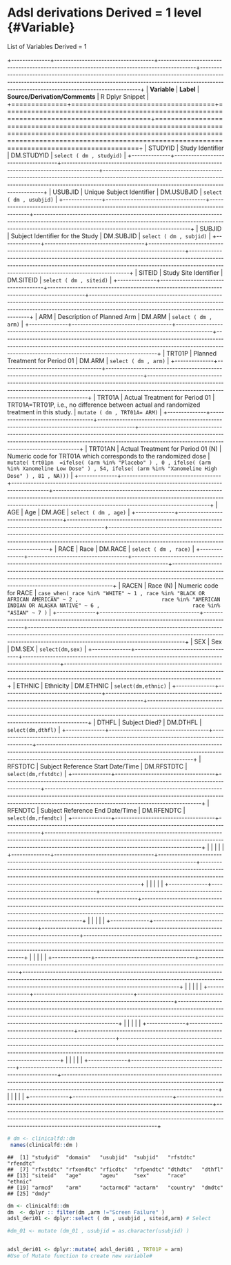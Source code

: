 # Adsl derivations Derived = 1 level {#Variable}

List of Variables Derived = 1

+--------------+------------------------------------+-------------------------------------------------------------------------------------------+--------------------------------------------------------------------------------------------------------------------------------------------------------------------------------------------------------------------+
| **Variable** | **Label**                          | **Source/Derivation/Comments**                                                            | R Dplyr Snippet                                                                                                                                                                                                    |
+==============+====================================+===========================================================================================+====================================================================================================================================================================================================================+
| STUDYID      | Study Identifier                   | DM.STUDYID                                                                                | `select ( dm , studyid)`                                                                                                                                                                                           |
+--------------+------------------------------------+-------------------------------------------------------------------------------------------+--------------------------------------------------------------------------------------------------------------------------------------------------------------------------------------------------------------------+
| USUBJID      | Unique Subject Identifier          | DM.USUBJID                                                                                | `select ( dm , usubjid)`                                                                                                                                                                                           |
+--------------+------------------------------------+-------------------------------------------------------------------------------------------+--------------------------------------------------------------------------------------------------------------------------------------------------------------------------------------------------------------------+
| SUBJID       | Subject Identifier for the Study   | DM.SUBJID                                                                                 | `select ( dm , subjid)`                                                                                                                                                                                            |
+--------------+------------------------------------+-------------------------------------------------------------------------------------------+--------------------------------------------------------------------------------------------------------------------------------------------------------------------------------------------------------------------+
| SITEID       | Study Site Identifier              | DM.SITEID                                                                                 | `select ( dm , siteid)`                                                                                                                                                                                            |
+--------------+------------------------------------+-------------------------------------------------------------------------------------------+--------------------------------------------------------------------------------------------------------------------------------------------------------------------------------------------------------------------+
| ARM          | Description of Planned Arm         | DM.ARM                                                                                    | `select ( dm , arm)`                                                                                                                                                                                               |
+--------------+------------------------------------+-------------------------------------------------------------------------------------------+--------------------------------------------------------------------------------------------------------------------------------------------------------------------------------------------------------------------+
| TRT01P       | Planned Treatment for Period 01    | DM.ARM                                                                                    | `select ( dm , arm)`                                                                                                                                                                                               |
+--------------+------------------------------------+-------------------------------------------------------------------------------------------+--------------------------------------------------------------------------------------------------------------------------------------------------------------------------------------------------------------------+
| TRT01A       | Actual Treatment for Period 01     | TRT01A=TRT01P, i.e., no difference between actual and randomized treatment in this study. | `mutate ( dm , TRT01A= ARM)`                                                                                                                                                                                       |
+--------------+------------------------------------+-------------------------------------------------------------------------------------------+--------------------------------------------------------------------------------------------------------------------------------------------------------------------------------------------------------------------+
| TRT01AN      | Actual Treatment for Period 01 (N) | Numeric code for TRT01A which corresponds to the randomized dose                          | `mutate( trt01pn  =ifelse( (arm %in% "Placebo" ) , 0 , ifelse( (arm %in% Xanomeline Low Dose" ) , 54, ifelse( (arm %in% "Xanomeline High Dose" ) , 81 , NA)))`                                                     |
+--------------+------------------------------------+-------------------------------------------------------------------------------------------+--------------------------------------------------------------------------------------------------------------------------------------------------------------------------------------------------------------------+
| AGE          | Age                                | DM.AGE                                                                                    | `select ( dm , age)`                                                                                                                                                                                               |
+--------------+------------------------------------+-------------------------------------------------------------------------------------------+--------------------------------------------------------------------------------------------------------------------------------------------------------------------------------------------------------------------+
| RACE         | Race                               | DM.RACE                                                                                   | `select ( dm , race)`                                                                                                                                                                                              |
+--------------+------------------------------------+-------------------------------------------------------------------------------------------+--------------------------------------------------------------------------------------------------------------------------------------------------------------------------------------------------------------------+
| RACEN        | Race (N)                           | Numeric code for RACE                                                                     | `case_when( race %in% "WHITE" ~ 1 , race %in% "BLACK OR AFRICAN AMERICAN" ~ 2 ,                           race %in% "AMERICAN INDIAN OR ALASKA NATIVE" ~ 6 ,                              race %in% "ASIAN" ~ 7 )` |
+--------------+------------------------------------+-------------------------------------------------------------------------------------------+--------------------------------------------------------------------------------------------------------------------------------------------------------------------------------------------------------------------+
| SEX          | Sex                                | DM.SEX                                                                                    | `select(dm,sex)`                                                                                                                                                                                                   |
+--------------+------------------------------------+-------------------------------------------------------------------------------------------+--------------------------------------------------------------------------------------------------------------------------------------------------------------------------------------------------------------------+
| ETHNIC       | Ethnicity                          | DM.ETHNIC                                                                                 | `select(dm,ethnic)`                                                                                                                                                                                                |
+--------------+------------------------------------+-------------------------------------------------------------------------------------------+--------------------------------------------------------------------------------------------------------------------------------------------------------------------------------------------------------------------+
| DTHFL        | Subject Died?                      | DM.DTHFL                                                                                  | `select(dm,dthfl)`                                                                                                                                                                                                 |
+--------------+------------------------------------+-------------------------------------------------------------------------------------------+--------------------------------------------------------------------------------------------------------------------------------------------------------------------------------------------------------------------+
| RFSTDTC      | Subject Reference Start Date/Time  | DM.RFSTDTC                                                                                | `select(dm,rfstdtc)`                                                                                                                                                                                               |
+--------------+------------------------------------+-------------------------------------------------------------------------------------------+--------------------------------------------------------------------------------------------------------------------------------------------------------------------------------------------------------------------+
| RFENDTC      | Subject Reference End Date/Time    | DM.RFENDTC                                                                                | `select(dm,rfendtc)`                                                                                                                                                                                               |
+--------------+------------------------------------+-------------------------------------------------------------------------------------------+--------------------------------------------------------------------------------------------------------------------------------------------------------------------------------------------------------------------+
|              |                                    |                                                                                           |                                                                                                                                                                                                                    |
+--------------+------------------------------------+-------------------------------------------------------------------------------------------+--------------------------------------------------------------------------------------------------------------------------------------------------------------------------------------------------------------------+
|              |                                    |                                                                                           |                                                                                                                                                                                                                    |
+--------------+------------------------------------+-------------------------------------------------------------------------------------------+--------------------------------------------------------------------------------------------------------------------------------------------------------------------------------------------------------------------+
|              |                                    |                                                                                           |                                                                                                                                                                                                                    |
+--------------+------------------------------------+-------------------------------------------------------------------------------------------+--------------------------------------------------------------------------------------------------------------------------------------------------------------------------------------------------------------------+
|              |                                    |                                                                                           |                                                                                                                                                                                                                    |
+--------------+------------------------------------+-------------------------------------------------------------------------------------------+--------------------------------------------------------------------------------------------------------------------------------------------------------------------------------------------------------------------+
|              |                                    |                                                                                           |                                                                                                                                                                                                                    |
+--------------+------------------------------------+-------------------------------------------------------------------------------------------+--------------------------------------------------------------------------------------------------------------------------------------------------------------------------------------------------------------------+
|              |                                    |                                                                                           |                                                                                                                                                                                                                    |
+--------------+------------------------------------+-------------------------------------------------------------------------------------------+--------------------------------------------------------------------------------------------------------------------------------------------------------------------------------------------------------------------+
|              |                                    |                                                                                           |                                                                                                                                                                                                                    |
+--------------+------------------------------------+-------------------------------------------------------------------------------------------+--------------------------------------------------------------------------------------------------------------------------------------------------------------------------------------------------------------------+
|              |                                    |                                                                                           |                                                                                                                                                                                                                    |
+--------------+------------------------------------+-------------------------------------------------------------------------------------------+--------------------------------------------------------------------------------------------------------------------------------------------------------------------------------------------------------------------+


```r
# dm <- clinicalfd::dm 
 names(clinicalfd::dm )
```

```
##  [1] "studyid"  "domain"   "usubjid"  "subjid"   "rfstdtc"  "rfendtc" 
##  [7] "rfxstdtc" "rfxendtc" "rficdtc"  "rfpendtc" "dthdtc"   "dthfl"   
## [13] "siteid"   "age"      "ageu"     "sex"      "race"     "ethnic"  
## [19] "armcd"    "arm"      "actarmcd" "actarm"   "country"  "dmdtc"   
## [25] "dmdy"
```

```r
dm <- clinicalfd::dm
dm  <- dplyr :: filter(dm ,arm !="Screen Failure" )
adsl_deri01 <- dplyr::select ( dm , usubjid , siteid,arm) # Select 

#dm_01 <- mutate (dm_01 , usubjid = as.character(usubjid) )


adsl_deri01 <- dplyr::mutate( adsl_deri01 , TRT01P = arm) 
#Use of Mutate function to create new variable#
```
